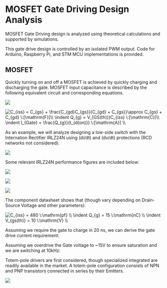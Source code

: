 # MOSFET Gate Driving Design Analysis

MOSFET Gate Driving design is analyzed using theoretical calculations and supported by simulations. 

This gate drive design is controlled by an isolated PWM output. Code for Arduino, Raspberry Pi, and STM MCU implementations is provided. 

## MOSFET

Quickly turning on and off a MOSFET is achieved by quickly charging and discharging the gate. MOSFET input capacitance is described by the following equivalent circuit and corresponding equations. 

![](https://github.com/morganjlw/MOSFET-and-IGBT-Gate-Driving/blob/master/mosfet.JPG)

<img src="https://latex.codecogs.com/gif.latex?C_{iss}&space;=&space;C_{gs}&space;&plus;&space;\frac{C_{gd}C_{gs}}{C_{gd}&space;&plus;&space;C_{gs}}\approx&space;C_{gs}&space;&plus;&space;C_{gd}&space;\:[\mathrm{F}]\\&space;\indent&space;Q_{g}&space;=&space;V_{GS(th)}C_{iss}&space;\:[\mathrm{C}]\\&space;\indent&space;I_{Gate}&space;=&space;\frac{Q_{g}}{t_{d(on)}}&space;\:[\mathrm{A}]&space;\\" title="C_{iss} = C_{gs} + \frac{C_{gd}C_{gs}}{C_{gd} + C_{gs}}\approx C_{gs} + C_{gd} \:[\mathrm{F}]\\ \indent Q_{g} = V_{GS(th))}C_{iss} \:[\mathrm{C}]\\ \indent I_{Gate} = \frac{Q_{g}}{t_{d(on)}} \:[\mathrm{A}] \\" />

As an example, we will analyze designing a low-side switch with the Internation Rectifier IRLZ24N using (di/dt) and (dv/dt) protections (RCD networks not considered).   

![](https://github.com/morganjlw/MOSFET-and-IGBT-Gate-Driving/blob/master/images/mosfet.JPG)

Some relevant IRLZ24N performance figures are included below:

![](https://github.com/morganjlw/MOSFET-and-IGBT-Gate-Driving/blob/master/IRLZ24Ndatasheetfigures/figures1and2.JPG)

![](https://github.com/morganjlw/MOSFET-and-IGBT-Gate-Driving/blob/master/IRLZ24Ndatasheetfigures/figures3and4.JPG)

![](https://github.com/morganjlw/MOSFET-and-IGBT-Gate-Driving/blob/master/IRLZ24Ndatasheetfigures/figures5to8.JPG)

The component datasheet shows that (though vary depending on Drain-Source Voltage and other parameters):

<img src="https://latex.codecogs.com/gif.latex?C_{iss}&space;=&space;480&space;\:\mathrm{pf}&space;\\&space;\indent&space;Q_{g}&space;=&space;15&space;\:\mathrm{nC}&space;\\&space;\indent&space;V_{gs(th)}&space;=&space;10&space;\:\mathrm{V}&space;\\" title="C_{iss} = 480 \:\mathrm{pf} \\ \indent Q_{g} = 15 \:\mathrm{nC} \\ \indent V_{gs(th)} = 10 \:\mathrm{V} \\" />

Assuming we require the gate to charge in 20 ns, we can derive the gate drive current requirement:



Assuming we overdrive the Gate voltage to ~15V to ensure saturation and we are switching at 10kHz:



Totem-pole drivers are first considered, though specialized integrated are readily available in the market. A totem-pole configuration consists of NPN and PNP transistors connected in series by their Emitters. 

![](https://github.com/morganjlw/MOSFET-and-IGBT-Gate-Driving/blob/master/images/totempoledrive.jpg)
